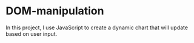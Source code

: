 # DOM-manipulation

In this project, I use JavaScript to create a dynamic chart that will update based on user input.
